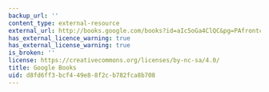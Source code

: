```yaml
---
backup_url: ''
content_type: external-resource
external_url: http://books.google.com/books?id=aIc5oGa4ClQC&pg=PAfrontcover
has_external_licence_warning: true
has_external_license_warning: true
is_broken: ''
license: https://creativecommons.org/licenses/by-nc-sa/4.0/
title: Google Books
uid: d8fd6ff3-bcf4-49e8-8f2c-b782fca8b708
---
```

